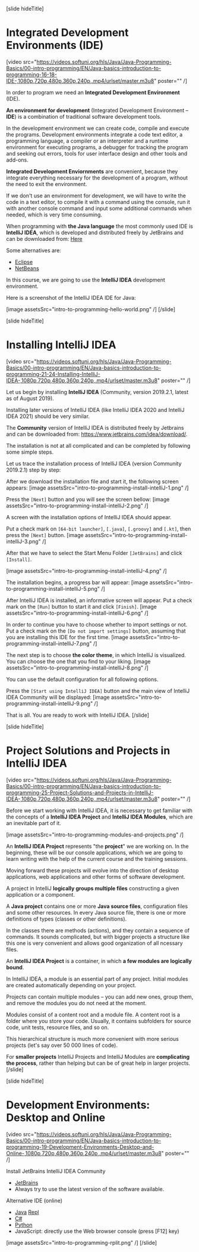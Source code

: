 [slide hideTitle]
# Integrated Development Environments (IDE)

[video src="https://videos.softuni.org/hls/Java/Java-Programming-Basics/00-intro-programming/EN/Java-basics-introduction-to-programming-16-18-IDE-,1080p,720p,480p,360p,240p,.mp4/urlset/master.m3u8" poster="" /]

In order to program we need an **Integrated Development Environment** (IDE). 

**An environment for development** (Integrated Development Environment – **IDE**) is a combination of traditional software development tools.

In the development environment we can create code, compile and execute the programs. Development environments integrate a code text editor, a programming language, a compiler or an interpreter and a runtime environment for executing programs, a debugger for tracking the program and seeking out errors, tools for user interface design and other tools and add-ons.

**Integrated Development Enviornments** are convenient, because they integrate everything necessary for the development of a program, without the need to exit the environment. 

If we don't use an environment for development, we will have to write the code in a text editor, to compile it with a command using the console, run it with another console command and input some additional commands when needed, which is very time consuming. 

When programming with **the Java language** the most commonly used IDE is **IntelliJ IDEA**, which is developed and distributed freely by JetBrains and can be downloaded from: [Here](https://www.jetbrains.com/idea/download/)

Some alternatives are:
- [Eclipse](https://www.eclipse.org/downloads/)
- [NetBeans](https://netbeans.org/downloads/8.0.2/)

In this course, we are going to use the **IntelliJ IDEA** development environment. 

Here is a screenshot of the IntelliJ IDEA IDE for Java:

[image assetsSrc="intro-to-programming-hello-world.png" /]
[/slide]

[slide hideTitle]
# Installing IntelliJ IDEA

[video src="https://videos.softuni.org/hls/Java/Java-Programming-Basics/00-intro-programming/EN/Java-basics-introduction-to-programming-21-24-Installing-IntelliJ-IDEA-,1080p,720p,480p,360p,240p,.mp4/urlset/master.m3u8" poster="" /]

Let us begin by installing **IntelliJ IDEA** (Community, version 2019.2.1, latest as of August 2019). 

Installing later versions of IntelliJ IDEA (like IntelliJ IDEA 2020 and IntelliJ IDEA 2021) should be very similar.

The **Community** version of IntelliJ IDEA is distributed freely by Jetbrains and can be downloaded from: https://www.jetbrains.com/idea/download/.

The installation is not at all complicated and can be completed by following some simple steps.

Let us trace the installation process of IntelliJ IDEA (version Community 2019.2.1) step by step: 

After we download the installation file and start it, the following screen appears:
[image assetsSrc="intro-to-programming-install-intelliJ-1.png" /]

Press the `[Next]` button and you will see the screen bellow:
[image assetsSrc="intro-to-programming-install-intelliJ-2.png" /]

A screen with the installation options of IntelliJ IDEA should appear.

Put a check mark on `[64-bit launcher]`, `[.java]`, `[.groovy]` and `[.kt]`, then press the `[Next]` button. 
[image assetsSrc="intro-to-programming-install-intelliJ-3.png" /]

After that we have to select the Start Menu Folder `[JetBrains]` and click `[Install]`. 

[image assetsSrc="intro-to-programming-install-intelliJ-4.png" /]

The installation begins, a progress bar will appear:
[image assetsSrc="intro-to-programming-install-intelliJ-5.png" /]

After IntelliJ IDEA is installed, an informative screen will appear. Put a check mark on the `[Run]` button to start it and click `[Finish]`.
[image assetsSrc="intro-to-programming-install-intelliJ-6.png" /]

In order to continue you have to choose whether to import settings or not. Put a check mark on the `[Do not import settings]` button, assuming that you are installing this IDE for the first time.
[image assetsSrc="intro-to-programming-install-intelliJ-7.png" /]

The next step is to choose **the color theme**, in which IntelliJ is visualized. You can choose the one that you find to your liking.
[image assetsSrc="intro-to-programming-install-intelliJ-8.png" /]

You can use the default configuration for all following options.

Press the `[Start using IntelliJ IDEA]` button and the main view of IntelliJ IDEA Community will be displayed:
[image assetsSrc="intro-to-programming-install-intelliJ-9.png" /]

That is all. You are ready to work with IntelliJ IDEA.
[/slide]

[slide hideTitle]
# Project Solutions and Projects in IntelliJ IDEA

[video src="https://videos.softuni.org/hls/Java/Java-Programming-Basics/00-intro-programming/EN/Java-basics-introduction-to-programming-25-Project-Solutions-and-Projects-in-IntelliJ-IDEA-,1080p,720p,480p,360p,240p,.mp4/urlset/master.m3u8" poster="" /]

Before we start working with IntelliJ IDEA, it is necessary to get familiar with the concepts of a **IntelliJ IDEA Project** and **IntelliJ IDEA Modules**, which are an inevitable part of it.

[image assetsSrc="intro-to-programming-modules-and-projects.png" /]

An **IntelliJ IDEA Project** represents "the **project**" we are working on. In the beginning, these will be our console applications, which we are going to learn writing with the help of the current course and the training sessions.

Moving forward these projects will evolve into the direction of desktop applications, web applications and other forms of software development. 

A project in IntelliJ **logically groups multiple files** constructing a given application or a component. 

A **Java project** contains one or more **Java source files**, configuration files and some other resources. In every Java source file, there is one or more definitions of types (classes or other definitions). 

In the classes there are methods (actions), and they contain a sequence of commands. It sounds complicated, but with bigger projects a structure like this one is very convenient and allows good organization of all ncessary files.

An **IntelliJ IDEA Project** is a container, in which **a few modules are logically bound**. 

In IntelliJ IDEA, a module is an essential part of any project. Initial modules are created automatically depending on your project. 

Projects can contain multiple modules – you can add new ones, group them, and remove the modules you do not need at the moment.

Modules consist of a content root and a module file. A content root is a folder where you store your code. Usually, it contains subfolders for source code, unit tests, resource files, and so on.

This hierarchical structure is much more convenient with more serious projects (let's say over 50 000 lines of code).

For **smaller projects** IntelliJ Projects and IntelliJ Modules are **complicating the process**, rather than helping but can be of great help in larger projects.
[/slide]

[slide hideTitle]
# Development Environments: Desktop and Online

[video src="https://videos.softuni.org/hls/Java/Java-Programming-Basics/00-intro-programming/EN/Java-basics-introduction-to-programming-19-Development-Environments-Desktop-and-Online-,1080p,720p,480p,360p,240p,.mp4/urlset/master.m3u8" poster="" /]

Install JetBrains IntelliJ IDEA Community

* [JetBrains](https://www.jetbrains.com/idea/download/)
* Always try to use the latest version of the software available.

Alternative IDE (online)

* [Java](https://www.compilejava.net) [Repl](https://repl.it/languages/java)
* [C#](https://dotnetfiddle.net)
* [Python](https://repl.it)
* JavaScript: directly use the Web browser console (press \[F12\] key)

[image assetsSrc="intro-to-programming-rplit.png" /]
[/slide]
